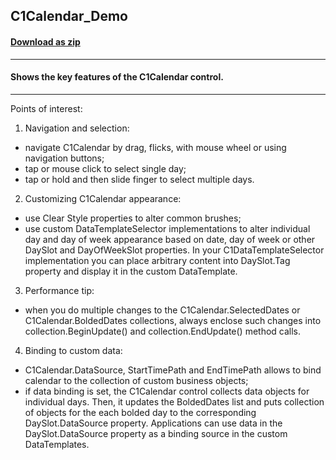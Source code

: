 ## C1Calendar_Demo
#### [Download as zip](https://downgit.github.io/#/home?url=https://github.com/GrapeCity/ComponentOne-UWP-Samples/tree/master/\C1.UWP.Calendar\VB\CalendarSamples)
____
#### Shows the key features of the C1Calendar control.
____
Points of interest:

1) Navigation and selection:

* navigate C1Calendar by drag, flicks, with mouse wheel or using navigation buttons;
* tap or mouse click to select single day;
* tap or hold and then slide finger to select multiple days.

2) Customizing C1Calendar appearance:

* use Clear Style properties to alter common brushes;
* use custom DataTemplateSelector implementations to alter individual day and day of week appearance based on date,
      day of week or other DaySlot and DayOfWeekSlot properties. In your C1DataTemplateSelector implementation you can 
	  place arbitrary content into DaySlot.Tag property and display it in the custom DataTemplate.

3) Performance tip:

* when you do multiple changes to the C1Calendar.SelectedDates or C1Calendar.BoldedDates collections, always enclose such changes
      into collection.BeginUpdate() and collection.EndUpdate() method calls. 

4) Binding to custom data:

* C1Calendar.DataSource, StartTimePath and EndTimePath allows to bind calendar to the collection of custom business objects;
* if data binding is set, the C1Calendar control collects data objects for individual days.
      Then, it updates the BoldedDates list and puts collection of objects for the each bolded day
      to the corresponding DaySlot.DataSource property. Applications can use data in the DaySlot.DataSource property as a binding source in the custom DataTemplates.
